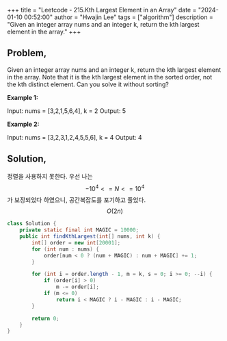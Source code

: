 +++
title = "Leetcode - 215.Kth Largest Element in an Array"
date = "2024-01-10 00:52:00"
author = "Hwajin Lee"
tags = ["algorithm"]
description = "Given an integer array nums and an integer k, return the kth largest element in the array."
+++

## Problem,

Given an integer array nums and an integer k, return the kth largest element in the array.
Note that it is the kth largest element in the sorted order, not the kth distinct element.
Can you solve it without sorting?


**Example 1:**

Input: nums = [3,2,1,5,6,4], k = 2
Output: 5

**Example 2:**

Input: nums = [3,2,3,1,2,4,5,5,6], k = 4
Output: 4

## Solution,

정렬을 사용하지 못한다. 우선 나는 $$-10^4 <= N <= 10^4$$ 가 보장되었다 하였으니, 공간복잡도를 포기하고 풀었다. $$O(2n)$$

```java
class Solution {
    private static final int MAGIC = 10000;
    public int findKthLargest(int[] nums, int k) {
        int[] order = new int[20001];
        for (int num : nums) {
            order[num < 0 ? (num + MAGIC) : num + MAGIC] += 1;
        }

        for (int i = order.length - 1, m = k, s = 0; i >= 0; --i) {
            if (order[i] > 0) 
                m -= order[i];
            if (m <= 0) 
                return i < MAGIC ? i - MAGIC : i - MAGIC;
        }

        return 0;
    }
}
```